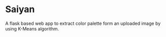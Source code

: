 # Saiyan
A flask based web app to extract color palette form an uploaded image by using K-Means algorithm.

